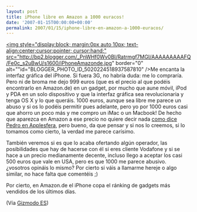 ```yaml
---
layout: post
title: iPhone libre en Amazon a 1000 euracos!
date: '2007-01-15T00:00:00+00:00'
permalink: 2007/01/15/iphone-libre-en-amazon-a-1000-euracos/
---
```

<a href="http://www.amazon.de/Apple-iPhone-8GB-Handy/dp/B0002W4P0C/sr=8-1/qid=1168815195/ref=pd_ka_1/028-4712826-5450117?ie=UTF8&s=ce-de"><img style="display:block; margin:0px auto 10px; text-align:center;cursor:pointer; cursor:hand;" src="http://bp2.blogger.com/_PnWHf0Wv0BI/Ratrmgf7MGI/AAAAAAAAAFQ/Fe0c_s2uBwU/s1600/iPhoneAmazonde.jpg" border="0" alt=""id="BLOGGER_PHOTO_ID_5020224518937587810" /></a>Me encanta la interfaz gráfica del iPhone. Si fuera 3G, no habría duda: me lo compraría. Pero ni de broma me dejo 999 euros (que es el precio al que podéis encontrarlo en Amazon.de) en un gadget, por mucho que aune móvil, iPod y PDA en un solo dispositivo y que la interfaz gráfica sea revolucionaria y tenga OS X y lo que queráis. 1000 euros, aunque sea libre me parece un abuso y si os lo podéis permitir pues adelante, pero yo por 1000 euros casi que ahorro un poco más y me compro un iMac o un Macbook! De hecho que aparezca en Amazon a ese precio no quiere decir nada <a href="http://www.applesfera.com/2007/01/15-el-extrano-caso-del-iphone-en-amazonde">como dice Pedro en Applesfera</a>, pero bueno, da que pensar y si nos lo creemos, si lo tomamos como cierto, la verdad me parece carísimo.

También veremos si es que lo acaba ofertando algún operador, las posibilidades que hay de hacerse con él si eres cliente Vodafone y si se hace a un precio medianamente decente, incluso llego a aceptar los casi 500 euros que vale en USA, pero es que 1000 me parece abusivo. ¿vosotros opináis lo mismo? Por cierto si váis a llamarme hereje o algo similar, no hace falta que comentéis ;)

Por cierto, en Amazon.de el iPhone copa el ránking de gadgets más vendidos de los últimos días.

(Vía <a href="http://es.gizmodo.com/2007/01/14/noticias_iphone_en_amazon_alem.html">Gizmodo ES</a>)
